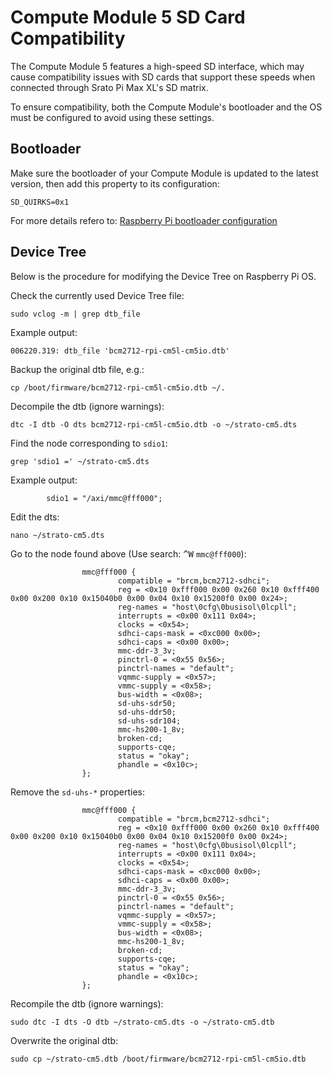 # Compute Module 5 SD Card Compatibility

The Compute Module 5 features a high-speed SD interface, which may cause compatibility issues with SD cards that support these speeds when connected through Srato Pi Max XL's SD matrix.

To ensure compatibility, both the Compute Module's bootloader and the OS must be configured to avoid using these settings.

## Bootloader

Make sure the bootloader of your Compute Module is updated to the latest version, then add this property to its configuration:

```
SD_QUIRKS=0x1
```

For more details refero to: [Raspberry Pi bootloader configuration](https://www.raspberrypi.com/documentation/computers/raspberry-pi.html#raspberry-pi-bootloader-configuration)

## Device Tree

Below is the procedure for modifying the Device Tree on Raspberry Pi OS.

Check the currently used Device Tree file:

```
sudo vclog -m | grep dtb_file
```

Example output:

```
006220.319: dtb_file 'bcm2712-rpi-cm5l-cm5io.dtb'
```

Backup the original dtb file, e.g.:

```
cp /boot/firmware/bcm2712-rpi-cm5l-cm5io.dtb ~/.
```

Decompile the dtb (ignore warnings):

```
dtc -I dtb -O dts bcm2712-rpi-cm5l-cm5io.dtb -o ~/strato-cm5.dts
```

Find the node corresponding to `sdio1`:

```
grep 'sdio1 =' ~/strato-cm5.dts
```

Example output:

```
		sdio1 = "/axi/mmc@fff000";
```

Edit the dts:

```
nano ~/strato-cm5.dts
```

Go to the node found above (Use search: <kbd>^</kbd><kbd>W</kbd> `mmc@fff000`):

```
                mmc@fff000 {
                        compatible = "brcm,bcm2712-sdhci";
                        reg = <0x10 0xfff000 0x00 0x260 0x10 0xfff400 0x00 0x200 0x10 0x15040b0 0x00 0x04 0x10 0x15200f0 0x00 0x24>;
                        reg-names = "host\0cfg\0busisol\0lcpll";
                        interrupts = <0x00 0x111 0x04>;
                        clocks = <0x54>;
                        sdhci-caps-mask = <0xc000 0x00>;
                        sdhci-caps = <0x00 0x00>;
                        mmc-ddr-3_3v;
                        pinctrl-0 = <0x55 0x56>;
                        pinctrl-names = "default";
                        vqmmc-supply = <0x57>;
                        vmmc-supply = <0x58>;
                        bus-width = <0x08>;
                        sd-uhs-sdr50;
                        sd-uhs-ddr50;
                        sd-uhs-sdr104;
                        mmc-hs200-1_8v;
                        broken-cd;
                        supports-cqe;
                        status = "okay";
                        phandle = <0x10c>;
                };
```

Remove the `sd-uhs-*` properties:

```
                mmc@fff000 {
                        compatible = "brcm,bcm2712-sdhci";
                        reg = <0x10 0xfff000 0x00 0x260 0x10 0xfff400 0x00 0x200 0x10 0x15040b0 0x00 0x04 0x10 0x15200f0 0x00 0x24>;
                        reg-names = "host\0cfg\0busisol\0lcpll";
                        interrupts = <0x00 0x111 0x04>;
                        clocks = <0x54>;
                        sdhci-caps-mask = <0xc000 0x00>;
                        sdhci-caps = <0x00 0x00>;
                        mmc-ddr-3_3v;
                        pinctrl-0 = <0x55 0x56>;
                        pinctrl-names = "default";
                        vqmmc-supply = <0x57>;
                        vmmc-supply = <0x58>;
                        bus-width = <0x08>;
                        mmc-hs200-1_8v;
                        broken-cd;
                        supports-cqe;
                        status = "okay";
                        phandle = <0x10c>;
                };
```

Recompile the dtb (ignore warnings):

```
sudo dtc -I dts -O dtb ~/strato-cm5.dts -o ~/strato-cm5.dtb
```

Overwrite the original dtb:

```
sudo cp ~/strato-cm5.dtb /boot/firmware/bcm2712-rpi-cm5l-cm5io.dtb
```
